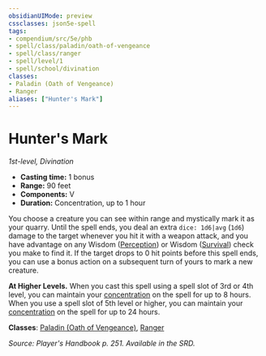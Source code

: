 ```yaml
---
obsidianUIMode: preview
cssclasses: json5e-spell
tags:
- compendium/src/5e/phb
- spell/class/paladin/oath-of-vengeance
- spell/class/ranger
- spell/level/1
- spell/school/divination
classes:
- Paladin (Oath of Vengeance)
- Ranger
aliases: ["Hunter's Mark"]
---
```

# Hunter's Mark
*1st-level, Divination*  

- **Casting time:** 1 bonus
- **Range:** 90 feet
- **Components:** V
- **Duration:** Concentration, up to 1 hour

You choose a creature you can see within range and mystically mark it as your quarry. Until the spell ends, you deal an extra `dice: 1d6|avg` (`1d6`) damage to the target whenever you hit it with a weapon attack, and you have advantage on any Wisdom ([Perception](4-Resources/Compendium/rules/skills.md#Perception)) or Wisdom ([Survival](4-Resources/Compendium/rules/skills.md#Survival)) check you make to find it. If the target drops to 0 hit points before this spell ends, you can use a bonus action on a subsequent turn of yours to mark a new creature.

**At Higher Levels.** When you cast this spell using a spell slot of 3rd or 4th level, you can maintain your [concentration](4-Resources/Compendium/rules/conditions.md#concentration) on the spell for up to 8 hours. When you use a spell slot of 5th level or higher, you can maintain your [concentration](4-Resources/Compendium/rules/conditions.md#concentration) on the spell for up to 24 hours.

**Classes**: [Paladin (Oath of Vengeance)](4-Resources/Compendium/classes/paladin-oath-of-vengeance.md), [Ranger](4-Resources/Compendium/classes/ranger.md)

*Source: Player's Handbook p. 251. Available in the SRD.*